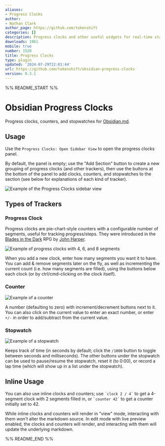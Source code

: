 ```yaml
---
aliases:
- Progress Clocks
author:
- Nathan Clark
author_page: https://github.com/tokenshift
categories: []
description: Progress clocks and other useful widgets for real-time status tracking.
downloads: 1961
mobile: true
number: 1520
title: Progress Clocks
type: plugin
updated: '2024-07-29T22:01:44'
url: https://github.com/tokenshift/obsidian-progress-clocks
version: 0.3.1
---
```


%% README_START %%

# Obsidian Progress Clocks

Progress clocks, counters, and stopwatches for [Obsidian.md](https://obsidian.md/).

## Usage

Use the `Progress Clocks: Open Sidebar View` to open the progress clocks panel.

By default, the panel is empty; use the "Add Section" button to create a new
grouping of progress clocks (and other trackers), then use the buttons at the
bottom of the panel to add clocks, counters, and stopwatches to the section (see
below for explanations of each kind of tracker).

![Example of the Progress Clocks sidebar view](https://raw.githubusercontent.com/tokenshift/obsidian-progress-clocks/HEAD/static/sidebar.png)

## Types of Trackers

### Progress Clock

Progress clocks are pie-chart-style counters with a configurable number of
segments, useful for tracking progress/steps. They were introduced in the
[Blades in the Dark](https://bladesinthedark.com/progress-clocks) RPG by
[John Harper](https://twitter.com/john_harper).

![Example of progress clocks with 4, 6, and 8 segments](https://raw.githubusercontent.com/tokenshift/obsidian-progress-clocks/HEAD/static/clocks.png)

When you add a new clock, enter how many segments you want it to have. You can
add & remove segments later on the fly, as well as incrementing the current count
(i.e. how many segments are filled), using the buttons below each clock (or by
ctrl/cmd-clicking on the clock itself).


### Counter

![Example of a counter](https://raw.githubusercontent.com/tokenshift/obsidian-progress-clocks/HEAD/static/counter.png)

A number (defaulting to zero) with increment/decrement buttons next to it. You
can also click on the current value to enter an exact number, or enter `+/-` in
order to add/subtract from the current value.

### Stopwatch

![Example of a stopwatch](https://raw.githubusercontent.com/tokenshift/obsidian-progress-clocks/HEAD/static/stopwatch.png)

Keeps track of time (in seconds by default; click the `/1000` button to toggle
between seconds and milliseconds). The other buttons under the stopwatch can be
used to pause/resume the stopwatch, reset it (to 0:00), or record a lap time
(which will show up in a list under the stopwatch).

## Inline Usage

You can also use inline clocks and counters; use `` `clock 2 / 4` `` to get a
4-segment clock with 2 segments filled in, or `` `counter 42` `` to get a
counter initially set to 42.

While inline clocks and counters will render in "view" mode, interacting with
them *won't* alter the markdown source. In edit mode with live preview enabled,
the clocks and counters will render, and interacting with them will update the
underlying markdown.


%% README_END %%